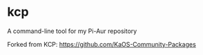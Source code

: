kcp
===

A command-line tool for my Pi-Aur repository

Forked from KCP: https://github.com/KaOS-Community-Packages

